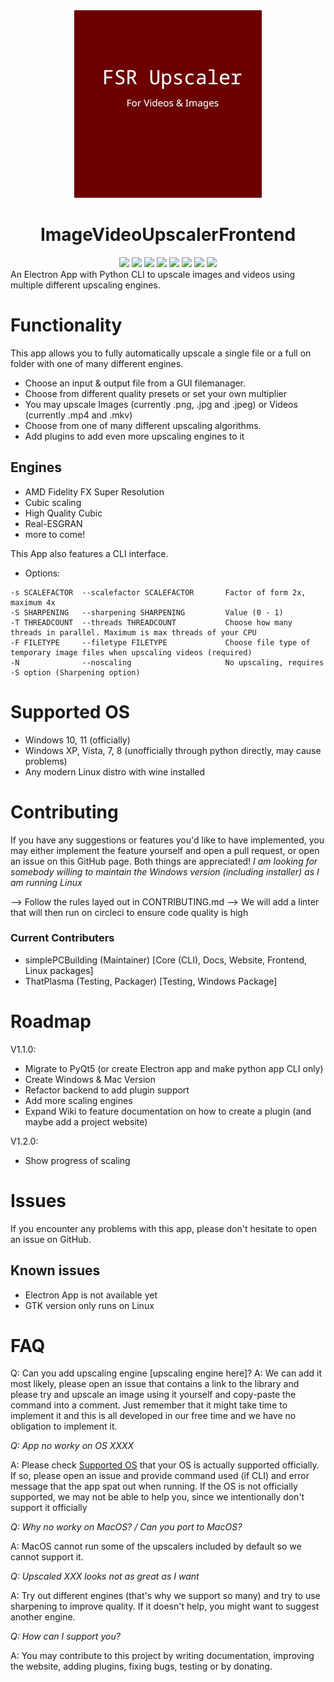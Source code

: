 <div id="title" align="center">
    <img src="./logo.png" width="300">
    <h1>ImageVideoUpscalerFrontend</h1>
</div>

<div id="badges" align="center">
    <img src="https://img.shields.io/github/release/simplePCBuilding/FSRImageVideoUpscalerFrontend.svg">
    <img src="https://img.shields.io/github/license/simplePCBuilding/FSRImageVideoUpscalerFrontend.svg">
    <img src="https://img.shields.io/github/repo-size/simplePCBuilding/FSRImageVideoUpscalerFrontend.svg">
    <img src="https://img.shields.io/tokei/lines/github/simplePCBuilding/FSRImageVideoUpscalerFrontend">
    <img src="https://img.shields.io/github/issues-pr-raw/simplePCBuilding/FSRImageVideoUpscalerFrontend">
    <img src="https://img.shields.io/github/languages/top/simplePCBuilding/FSRImageVideoUpscalerFrontend">
    <img src="https://img.shields.io/github/directory-file-count/simplePCBuilding/FSRImageVideoUpscalerFrontend.svg">
    <img src="https://img.shields.io/github/package-json/v/simplePCBuilding/FSRImageVideoUpscalerFrontend.svg">
</div>
An Electron App with Python CLI to upscale images and videos using multiple different upscaling engines.

# Functionality
This app allows you to fully automatically upscale a single file or a full on folder with one of many different engines.
- Choose an input & output file from a GUI filemanager.
- Choose from different quality presets or set your own multiplier
- You may upscale Images (currently .png, .jpg and .jpeg) or Videos (currently .mp4 and .mkv)
- Choose from one of many different upscaling algorithms.
- Add plugins to add even more upscaling engines to it

## Engines
- AMD Fidelity FX Super Resolution
- Cubic scaling
- High Quality Cubic
- Real-ESGRAN
- more to come!

This App also features a CLI interface.
- Options:
```
-s SCALEFACTOR	--scalefactor SCALEFACTOR		Factor of form 2x, maximum 4x
-S SHARPENING	--sharpening SHARPENING			Value (0 - 1)
-T THREADCOUNT	--threads THREADCOUNT			Choose how many threads in parallel. Maximum is max threads of your CPU
-F FILETYPE		--filetype FILETYPE				Choose file type of temporary image files when upscaling videos (required)
-N 				--noscaling						No upscaling, requires -S option (Sharpening option)
```

# Supported OS
- Windows 10, 11 (officially)
- Windows XP, Vista, 7, 8 (unofficially through python directly, may cause problems)
- Any modern Linux distro with wine installed

# Contributing
If you have any suggestions or features you'd like to have implemented, you may either implement the feature yourself and open a pull request, or open an issue on this GitHub page. Both things are appreciated!
*I am looking for somebody willing to maintain the Windows version (including installer) as I am running Linux*

--> Follow the rules layed out in CONTRIBUTING.md
--> We will add a linter that will then run on circleci to ensure code quality is high

### Current Contributers
- simplePCBuilding (Maintainer) [Core (CLI), Docs, Website, Frontend, Linux packages]
- ThatPlasma (Testing, Packager) [Testing, Windows Package]


# Roadmap
V1.1.0: 
- Migrate to PyQt5 (or create Electron app and make python app CLI only)
- Create Windows & Mac Version
- Refactor backend to add plugin support
- Add more scaling engines
- Expand Wiki to feature documentation on how to create a plugin (and maybe add a project website)

V1.2.0:
- Show progress of scaling

# Issues
If you encounter any problems with this app, please don't hesitate to open an issue on GitHub.

## Known issues
- Electron App is not available yet
- GTK version only runs on Linux

# FAQ
Q: Can you add upscaling engine [upscaling engine here]?
A: We can add it most likely, please open an issue that contains a link to the library and please try and upscale an image using it yourself and copy-paste the command into a comment.
Just remember that it might take time to implement it and this is all developed in our free time and we have no obligation to implement it.

*Q: App no worky on OS XXXX*

A: Please check [Supported OS](#supported-os) that your OS is actually supported officially. If so, please open an issue and provide command used (if CLI) and error message that the app spat out when running.
If the OS is not officially supported, we may not be able to help you, since we intentionally don't support it officially

*Q: Why no worky on MacOS? / Can you port to MacOS?*

A: MacOS cannot run some of the upscalers included by default so we cannot support it.

*Q: Upscaled XXX looks not as great as I want*

A: Try out different engines (that's why we support so many) and try to use sharpening to improve quality. If it doesn't help, you might want to suggest another engine.

*Q: How can I support you?*

A: You may contribute to this project by writing documentation, improving the website, adding plugins, fixing bugs, testing or by donating. 